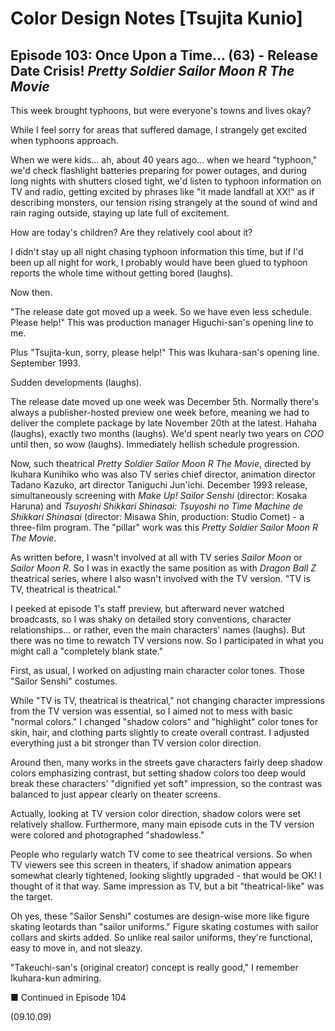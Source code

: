# Color Design Notes [Tsujita Kunio]

## Episode 103: Once Upon a Time... (63) - Release Date Crisis! *Pretty Soldier Sailor Moon R The Movie*

This week brought typhoons, but were everyone's towns and lives okay?

While I feel sorry for areas that suffered damage, I strangely get excited when typhoons approach.

When we were kids... ah, about 40 years ago... when we heard "typhoon," we'd check flashlight batteries preparing for power outages, and during long nights with shutters closed tight, we'd listen to typhoon information on TV and radio, getting excited by phrases like "it made landfall at XX!" as if describing monsters, our tension rising strangely at the sound of wind and rain raging outside, staying up late full of excitement.

How are today's children? Are they relatively cool about it?

I didn't stay up all night chasing typhoon information this time, but if I'd been up all night for work, I probably would have been glued to typhoon reports the whole time without getting bored (laughs).

Now then.

"The release date got moved up a week. So we have even less schedule. Please help!" This was production manager Higuchi-san's opening line to me.

Plus "Tsujita-kun, sorry, please help!" This was Ikuhara-san's opening line. September 1993.

Sudden developments (laughs).

The release date moved up one week was December 5th. Normally there's always a publisher-hosted preview one week before, meaning we had to deliver the complete package by late November 20th at the latest. Hahaha (laughs), exactly two months (laughs). We'd spent nearly two years on *COO* until then, so wow (laughs). Immediately hellish schedule progression.

Now, such theatrical *Pretty Soldier Sailor Moon R The Movie*, directed by Ikuhara Kunihiko who was also TV series chief director, animation director Tadano Kazuko, art director Taniguchi Jun'ichi. December 1993 release, simultaneously screening with *Make Up! Sailor Senshi* (director: Kosaka Haruna) and *Tsuyoshi Shikkari Shinasai: Tsuyoshi no Time Machine de Shikkari Shinasai* (director: Misawa Shin, production: Studio Comet) - a three-film program. The "pillar" work was this *Pretty Soldier Sailor Moon R The Movie*.

As written before, I wasn't involved at all with TV series *Sailor Moon* or *Sailor Moon R*. So I was in exactly the same position as with *Dragon Ball Z* theatrical series, where I also wasn't involved with the TV version. "TV is TV, theatrical is theatrical."

I peeked at episode 1's staff preview, but afterward never watched broadcasts, so I was shaky on detailed story conventions, character relationships... or rather, even the main characters' names (laughs). But there was no time to rewatch TV versions now. So I participated in what you might call a "completely blank state."

First, as usual, I worked on adjusting main character color tones. Those "Sailor Senshi" costumes.

While "TV is TV, theatrical is theatrical," not changing character impressions from the TV version was essential, so I aimed not to mess with basic "normal colors." I changed "shadow colors" and "highlight" color tones for skin, hair, and clothing parts slightly to create overall contrast. I adjusted everything just a bit stronger than TV version color direction.

Around then, many works in the streets gave characters fairly deep shadow colors emphasizing contrast, but setting shadow colors too deep would break these characters' "dignified yet soft" impression, so the contrast was balanced to just appear clearly on theater screens.

Actually, looking at TV version color direction, shadow colors were set relatively shallow. Furthermore, many main episode cuts in the TV version were colored and photographed "shadowless."

People who regularly watch TV come to see theatrical versions. So when TV viewers see this screen in theaters, if shadow animation appears somewhat clearly tightened, looking slightly upgraded - that would be OK! I thought of it that way. Same impression as TV, but a bit "theatrical-like" was the target.

Oh yes, these "Sailor Senshi" costumes are design-wise more like figure skating leotards than "sailor uniforms." Figure skating costumes with sailor collars and skirts added. So unlike real sailor uniforms, they're functional, easy to move in, and not sleazy.

"Takeuchi-san's (original creator) concept is really good," I remember Ikuhara-kun admiring.

■ Continued in Episode 104

(09.10.09)